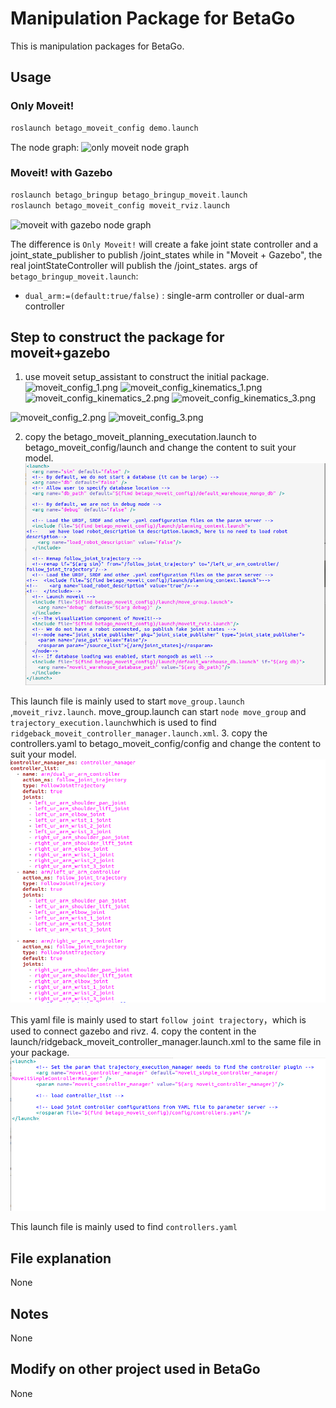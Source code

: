 # Manipulation Package for BetaGo 
This is manipulation packages for BetaGo.
## Usage
### Only Moveit!
```asm
roslaunch betago_moveit_config demo.launch
```
The node graph:
![only moveit node graph](../media/demo_graph.png)

### Moveit! with Gazebo
```asm
roslaunch betago_bringup betago_bringup_moveit.launch
roslaunch betago_moveit_config moveit_rviz.launch
```
![moveit with gazebo  node graph](../media/Gazebo_moveit_graph.png)

The difference is `Only Moveit!` will create a fake joint state controller and a joint_state_publisher to publish /joint_states while in "Moveit + Gazebo", the real jointStateController will publish the /joint_states. 
args of `betago_bringup_moveit.launch`:
- `dual_arm:=(default:true/false)` : single-arm controller or dual-arm controller
## Step to construct the package for moveit+gazebo
1. use moveit setup_assistant to construct the initial package.
![moveit_config_1.png](../media/moveit_config_1.png)
![moveit_config_kinematics_1.png](../media/moveit_config_kinematics_1.png)
![moveit_config_kinematics_2.png](../media/moveit_config_kinematics_2.png)
![moveit_config_kinematics_3.png](../media/moveit_config_kinematics_3.png)

![moveit_config_2.png](../media/moveit_config_2.png)
![moveit_config_3.png](../media/moveit_config_3.png)

2. copy the betago_moveit_planning_executation.launch to betago_moveit_config/launch and change the content to suit your model.
![betago_moveit_planning_execution](https://github.com/xietianyu20163705/XTY/blob/main/images/betago_moveit_planning_execution.png)

This launch file is mainly used to start `move_group.launch` ,`moveit_rivz.launch`.
move_group.launch can start `node move_group` and `trajectory_execution.launch`which is used to find `ridgeback_moveit_controller_manager.launch.xml`.
3. copy the controllers.yaml to betago_moveit_config/config and change the content to suit your model.
![controllers.yaml](https://github.com/xietianyu20163705/XTY/blob/main/images/controllers.png)

This yaml file is mainly used to start `follow joint trajectory`，which is used to connect gazebo and rivz.
4. copy the content in the launch/ridgeback_moveit_controller_manager.launch.xml to the same file in your package.
![ridgeback_moveit_controller_manager](https://github.com/xietianyu20163705/XTY/blob/main/images/ridgeback_moveit_controller_manager.png)

This launch file is mainly used to find `controllers.yaml`


## File explanation
None
## Notes
None
## Modify on other project used in BetaGo
None
